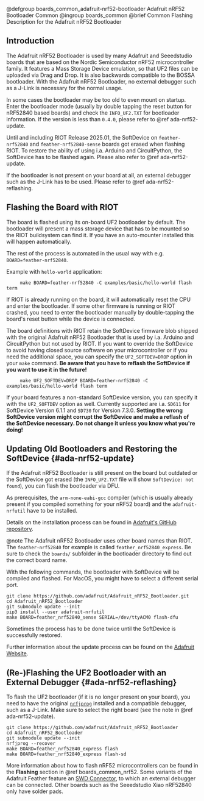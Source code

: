 @defgroup  boards_common_adafruit-nrf52-bootloader Adafruit nRF52 Bootloader Common
@ingroup   boards_common
@brief     Common Flashing Description for the Adafruit nRF52 Bootloader

## Introduction

The Adafruit nRF52 Bootloader is used by many Adafruit and Seeedstudio boards
that are based on the Nordic Semiconductor nRF52 microcontroller family.
It features a Mass Storage Device emulation, so that UF2 files can be uploaded
via Drag and Drop. It is also backwards compatible to the BOSSA bootloader.
With the Adafruit nRF52 Bootloader, no external debugger such as a J-Link is
necessary for the normal usage.

In some cases the bootloader may be too old to even mount on startup.
Enter the bootloader mode (usually by double tapping the reset button for
nRF52840 based boards) and check the `INFO_UF2.TXT` for bootloader information.
If the version is less than `0.4.0`, please refer to @ref ada-nrf52-update.

Until and including RIOT Release 2025.01, the SoftDevice on `feather-nrf52840`
and `feather-nrf52840-sense` boards got erased when flashing RIOT. To restore
the ability of using i.a. Arduino and CircuitPython, the SoftDevice has to be
flashed again. Please also refer to @ref ada-nrf52-update.

If the bootloader is not present on your board at all, an external debugger
such as the J-Link has to be used. Please refer to @ref ada-nrf52-reflashing.

## Flashing the Board with RIOT

The board is flashed using its on-board UF2 bootloader by default.
The bootloader will present a mass storage device that has to be mounted so
the RIOT buildsystem can find it. If you have an auto-mounter installed this
will happen automatically.

The rest of the process is automated in the usual way with e.g.
`BOARD=feather-nrf52840`.

Example with `hello-world` application:
```
     make BOARD=feather-nrf52840 -C examples/basic/hello-world flash term
```

If RIOT is already running on the board, it will automatically reset the CPU and enter
the bootloader.
If some other firmware is running or RIOT crashed, you need to enter the bootloader
manually by double-tapping the board's reset button while the device is connected.

The board definitions with RIOT retain the SoftDevice firmware blob shipped with
the original Adafruit nRF52 Bootloader that is used by i.a. Arduino and
CircuitPython but not used by RIOT. If you want to override the SoftDevice
to avoid having closed source software on your microcontroller or if you need
the additional space, you can specify the `UF2_SOFTDEV=DROP` option in your
`make` command. **Be aware that you have to reflash the SoftDevice if you want
to use it in the future!**

```
     make UF2_SOFTDEV=DROP BOARD=feather-nrf52840 -C examples/basic/hello-world flash term
```

If your board features a non-standard SoftDevice version, you can specify it
with the `UF2_SOFTDEV` option as well. Currently supported are i.a. `SD611`
for SoftDevice Version 6.1.1 and `SD730` for Version 7.3.0.
**Setting the wrong SoftDevice version might corrupt the SoftDevice and
make a reflash of the SoftDevice necessary. Do not change it unless you know
what you're doing!**

## Updating Old Bootloaders and Restoring the SoftDevice {#ada-nrf52-update}

If the Adafruit nRF52 Bootloader is still present on the board but outdated
or the SoftDevice got erased (the `INFO_UF2.TXT` file will show
`SoftDevice: not found`), you can flash the bootloader via DFU.

As prerequisites, the `arm-none-eabi-gcc` compiler (which is usually already
present if you compiled something for your nRF52 board) and the
`adafruit-nrfutil` have to be installed.

Details on the installation process can be found in [Adafruit's GitHub
repository](https://github.com/adafruit/Adafruit_nRF52_Bootloader).

@note The Adafruit nRF52 Bootloader uses other board names than RIOT. The
      `feather-nrf52840` for example is called `feather_nrf52840_express`.
      Be sure to check the `boards/` subfolder in the bootloader directory
      to find out the correct board name.

With the following commands, the bootloader with SoftDevice will be compiled
and flashed. For MacOS, you might have to select a different serial port.

```
git clone https://github.com/adafruit/Adafruit_nRF52_Bootloader.git
cd Adafruit_nRF52_Bootloader
git submodule update --init
pip3 install --user adafruit-nrfutil
make BOARD=feather_nrf52840_sense SERIAL=/dev/ttyACM0 flash-dfu
```

Sometimes the process has to be done twice until the SoftDevice is successfully
restored.

Further information about the update process can be found on the
[Adafruit Website](https://learn.adafruit.com/adafruit-feather-sense/update-bootloader).

## (Re-)Flashing the UF2 Bootloader with an External Debugger {#ada-nrf52-reflashing}

To flash the UF2 bootloader (if it is no longer present on your board),
you need to have the original [`nrfjprog`][nrfjprog] installed and a compatible
debugger, such as a J-Link. Make sure to select the right board (see the note
in @ref ada-nrf52-update).

~~~~~~~~~~~~~{.sh}
git clone https://github.com/adafruit/Adafruit_nRF52_Bootloader
cd Adafruit_nRF52_Bootloader
git submodule update --init
nrfjprog --recover
make BOARD=feather_nrf52840_express flash
make BOARD=feather_nrf52840_express flash-sd
~~~~~~~~~~~~~

More information about how to flash nRF52 microcontrollers can be found in the
**Flashing** section in @ref boards_common_nrf52. Some variants of the
Adafruit Feather feature an [SWD Connector], to which an external debugger can
be connected. Other boards such as the Seeedstudio Xiao nRF52840 only have
solder pads.

[SWD Connector]: https://learn.adafruit.com/introducing-the-adafruit-nrf52840-feather/pinouts#swd-connector-3-12

[nrfjprog]: https://www.nordicsemi.com/Products/Development-tools/nRF-Command-Line-Tools
